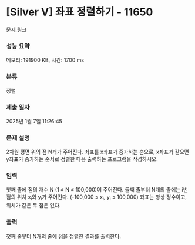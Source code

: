 # [Silver V] 좌표 정렬하기 - 11650 

[문제 링크](https://www.acmicpc.net/problem/11650) 

### 성능 요약

메모리: 191900 KB, 시간: 1700 ms

### 분류

정렬

### 제출 일자

2025년 1월 7일 11:26:45

### 문제 설명

<p style="user-select: auto !important;">2차원 평면 위의 점 N개가 주어진다. 좌표를 x좌표가 증가하는 순으로, x좌표가 같으면 y좌표가 증가하는 순서로 정렬한 다음 출력하는 프로그램을 작성하시오.</p>

### 입력 

 <p style="user-select: auto !important;">첫째 줄에 점의 개수 N (1 ≤ N ≤ 100,000)이 주어진다. 둘째 줄부터 N개의 줄에는 i번점의 위치 x<sub style="user-select: auto !important;">i</sub>와 y<sub style="user-select: auto !important;">i</sub>가 주어진다. (-100,000 ≤ x<sub style="user-select: auto !important;">i</sub>, y<sub style="user-select: auto !important;">i</sub> ≤ 100,000) 좌표는 항상 정수이고, 위치가 같은 두 점은 없다.</p>

### 출력 

 <p style="user-select: auto !important;">첫째 줄부터 N개의 줄에 점을 정렬한 결과를 출력한다.</p>

